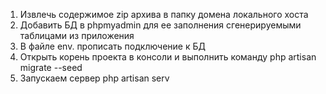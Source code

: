 1) Извлечь содержимое zip архива в папку домена локального хоста
2) Добавить БД в phpmyadmin для ее заполнения сгенерируемыми таблицами из приложения
3) В файле env. прописать подключение к БД
4) Открыть корень проекта в консоли и выполнить команду php artisan migrate --seed
5) Запускаем сервер php artisan serv
